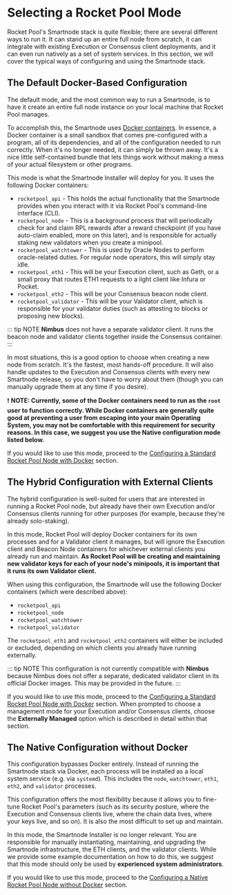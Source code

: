 # Selecting a Rocket Pool Mode

Rocket Pool's Smartnode stack is quite flexible; there are several different ways to run it.
It can stand up an entire full node from scratch, it can integrate with existing Execution or Consensus client deployments, and it can even run natively as a set of system services.
In this section, we will cover the typical ways of configuring and using the Smartnode stack.


## The Default Docker-Based Configuration

The default mode, and the most common way to run a Smartnode, is to have it create an entire full node instance on your local machine that Rocket Pool manages.

To accomplish this, the Smartnode uses [Docker containers](https://www.docker.com/resources/what-container).
In essence, a Docker container is a small sandbox that comes pre-configured with a program, all of its dependencies, and all of the configuration needed to run correctly.
When it's no longer needed, it can simply be thrown away.
It's a nice little self-contained bundle that lets things work without making a mess of your actual filesystem or other programs.

This mode is what the Smartnode Installer will deploy for you.
It uses the following Docker containers:

- `rocketpool_api` - This holds the actual functionality that the Smartnode provides when you interact with it via Rocket Pool's command-line interface (CLI).
- `rocketpool_node` - This is a background process that will periodically check for and claim RPL rewards after a reward checkpoint (if you have auto-claim enabled, more on this later), and is responsible for actually staking new validators when you create a minipool.
- `rocketpool_watchtower` - This is used by Oracle Nodes to perform oracle-related duties. For regular node operators, this will simply stay idle.
- `rocketpool_eth1` - This will be your Execution client, such as Geth, or a small proxy that routes ETH1 requests to a light client like Infura or Pocket.
- `rocketpool_eth2` - This will be your Consensus beacon node client.
- `rocketpool_validator` -  This will be your Validator client, which is responsible for your validator duties (such as attesting to blocks or proposing new blocks).

::: tip NOTE
**Nimbus** does not have a separate validator client.
It runs the beacon node and validator clients together inside the Consensus container.
:::

In most situations, this is a good option to choose when creating a new node from scratch.
It's the fastest, most hands-off procedure.
It will also handle updates to the Execution and Consensus clients with every new Smartnode release, so you don't have to worry about them (though you can manually upgrade them at any time if you desire).

:exclamation: **NOTE: Currently, some of the Docker containers need to run as the `root` user to function correctly.
While Docker containers are generally quite good at preventing a user from escaping into your main Operating System, you may not be comfortable with this requirement for security reasons.
In this case, we suggest you use the Native configuration mode listed below.**

If you would like to use this mode, proceed to the [Configuring a Standard Rocket Pool Node with Docker](./docker.md) section.


## The Hybrid Configuration with External Clients

The hybrid configuration is well-suited for users that are interested in running a Rocket Pool node, but already have their own Execution and/or Consensus clients running for other purposes (for example, because they're already solo-staking).

In this mode, Rocket Pool will deploy Docker containers for its own processes and for a Validator client it manages, but will ignore the Execution client and Beacon Node containers for whichever external clients you already run and maintain.
**As Rocket Pool will be creating and maintaining new validator keys for each of your node's minipools, it is important that it runs its own Validator client.**

When using this configuration, the Smartnode will use the following Docker containers (which were described above):

- `rocketpool_api`
- `rocketpool_node`
- `rocketpool_watchtower`
- `rocketpool_validator`

The `rocketpool_eth1` and `rocketpool_eth2` containers will either be included or excluded, depending on which clients you already have running externally.

::: tip NOTE
This configuration is not currently compatible with **Nimbus** because Nimbus does not offer a separate, dedicated validator client in its official Docker images.
This may be provided in the future.
:::

If you would like to use this mode, proceed to the [Configuring a Standard Rocket Pool Node with Docker](./docker.md) section.
When prompted to choose a management mode for your Execution and/or Consensus clients, choose the **Externally Managed** option which is described in detail within that section.


## The Native Configuration without Docker

This configuration bypasses Docker entirely.
Instead of running the Smartnode stack via Docker, each process will be installed as a local system service (e.g. via `systemd`).
This includes the `node`, `watchtower`, `eth1`, `eth2`, and `validator` processes.

This configuration offers the most flexibility because it allows you to fine-tune Rocket Pool's parameters (such as its security posture, where the Execution and Consensus clients live, where the chain data lives, where your keys live, and so on).
It is also the most difficult to set up and maintain.

In this mode, the Smartnode Installer is no longer relevant.
You are responsible for manually instantiating, maintaining, and upgrading the Smartnode infrastructure, the ETH clients, and the validator clients.
While we provide some example documentation on how to do this, we suggest that this mode should only be used by **experienced system administrators**.

If you would like to use this mode, proceed to the [Configuring a Native Rocket Pool Node without Docker](./native.md) section.
